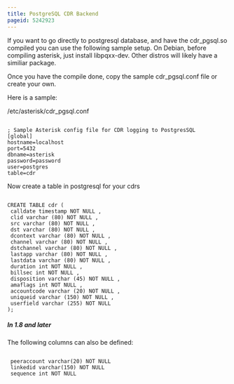 ```yaml
---
title: PostgreSQL CDR Backend
pageid: 5242923
---
```


If you want to go directly to postgresql database, and have the cdr_pgsql.so compiled you can use the following sample setup. On Debian, before compiling asterisk, just install libpqxx-dev. Other distros will likely have a similiar package.   

Once you have the compile done, copy the sample cdr_pgsql.conf file or create your own. 


Here is a sample:


/etc/asterisk/cdr_pgsql.conf

```

; Sample Asterisk config file for CDR logging to PostgresSQL
[global]
hostname=localhost 
port=5432 
dbname=asterisk 
password=password 
user=postgres 
table=cdr

```

Now create a table in postgresql for your cdrs

```

CREATE TABLE cdr ( 
 calldate timestamp NOT NULL , 
 clid varchar (80) NOT NULL , 
 src varchar (80) NOT NULL , 
 dst varchar (80) NOT NULL , 
 dcontext varchar (80) NOT NULL , 
 channel varchar (80) NOT NULL , 
 dstchannel varchar (80) NOT NULL , 
 lastapp varchar (80) NOT NULL , 
 lastdata varchar (80) NOT NULL , 
 duration int NOT NULL , 
 billsec int NOT NULL , 
 disposition varchar (45) NOT NULL , 
 amaflags int NOT NULL , 
 accountcode varchar (20) NOT NULL , 
 uniqueid varchar (150) NOT NULL , 
 userfield varchar (255) NOT NULL 
);

```

##### In 1.8 and later


The following columns can also be defined:

```

 peeraccount varchar(20) NOT NULL
 linkedid varchar(150) NOT NULL
 sequence int NOT NULL

```

